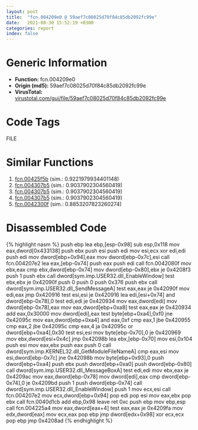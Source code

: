 ```yaml
---
layout: post
title:  "fcn.004209e0 @ 59aef7c08025d70f84c85db2092fc99e"
date:   2021-08-30 15:52:19 +0300
categories: report
index: false
---
```


# Generic Information
- **Function:** fcn.004209e0
- **Origin (md5):** 59aef7c08025d70f84c85db2092fc99e
- **VirusTotal:** [virustotal.com/gui/file/59aef7c08025d70f84c85db2092fc99e][virustotal_ref]

# Code Tags
<span class="tag" id="FILE">FILE</span>


# Similar Functions

1. [fcn.00425f5b][similar_1_ref] (sim.: 0.9221979934401148)
2. [fcn.004307b5][similar_2_ref] (sim.: 0.9037902304560419)
3. [fcn.004307b5][similar_3_ref] (sim.: 0.9037902304560419)
4. [fcn.004307b5][similar_4_ref] (sim.: 0.9037902304560419)
5. [fcn.0042300f][similar_5_ref] (sim.: 0.8853207823260274)


# Disassembled Code

{% highlight nasm %}
push ebp
lea ebp,[esp-0x98]
sub esp,0x118
mov eax,dword[0x433138]
push ebx
push esi
push edi
mov esi,ecx
xor edi,edi
push edi
mov dword[ebp+0x94],eax
mov dword[ebp-0x7c],esi
call fcn.004207e2
lea eax,[ebp-0x74]
push eax
push edi
call fcn.0042080f
mov ebx,eax
cmp ebx,dword[ebp-0x74]
mov dword[ebp-0x80],ebx
je 0x4208f3
push 1
push ebx
call dword[sym.imp.USER32.dll_EnableWindow]
test ebx,ebx
je 0x42090f
push 0
push 0
push 0x376
push ebx
call dword[sym.imp.USER32.dll_SendMessageA]
test eax,eax
je 0x42090f
mov edi,eax
jmp 0x420916
test esi,esi
je 0x420916
lea edi,[esi+0x74]
and dword[ebp-0x78],0
test edi,edi
je 0x420934
mov eax,dword[edi]
mov dword[ebp-0x78],eax
mov eax,dword[ebp+0xa8]
test eax,eax
je 0x420934
add eax,0x30000
mov dword[edi],eax
test byte[ebp+0xa4],0xf0
jne 0x42095c
mov eax,dword[ebp+0xa4]
and eax,0xf
cmp eax,1
jbe 0x420955
cmp eax,2
jbe 0x42095c
cmp eax,4
ja 0x42095c
or dword[ebp+0xa4],0x30
test esi,esi
mov byte[ebp-0x70],0
je 0x420969
mov ebx,dword[esi+0x4c]
jmp 0x42098b
lea ebx,[ebp-0x70]
mov esi,0x104
push esi
mov eax,ebx
push eax
push 0
call dword[sym.imp.KERNEL32.dll_GetModuleFileNameA]
cmp eax,esi
mov esi,dword[ebp-0x7c]
jne 0x42098b
mov byte[ebp+0x93],0
push dword[ebp+0xa4]
push ebx
push dword[ebp+0xa0]
push dword[ebp-0x80]
call dword[sym.imp.USER32.dll_MessageBoxA]
test edi,edi
mov ebx,eax
je 0x4209ac
mov eax,dword[ebp-0x78]
mov dword[edi],eax
cmp dword[ebp-0x74],0
je 0x4209bd
push 1
push dword[ebp-0x74]
call dword[sym.imp.USER32.dll_EnableWindow]
push 1
mov ecx,esi
call fcn.004207e2
mov ecx,dword[ebp+0x94]
pop edi
pop esi
mov eax,ebx
pop ebx
call fcn.0040d1cb
add ebp,0x98
leave 
ret 0xc
push ebp
mov ebp,esp
call fcn.004225a4
mov eax,dword[eax+4]
test eax,eax
je 0x4209fa
mov edx,dword[eax]
mov ecx,eax
pop ebp
jmp dword[edx+0x98]
xor ecx,ecx
pop ebp
jmp 0x4208ad
{% endhighlight %}


[similar_1_ref]: /report/fcn.00425f5b@fac4f0be03ac37bd8be7ef737cdcee10
[similar_2_ref]: /report/fcn.004307b5@ff219f45286905b4a87327ca719363be
[similar_3_ref]: /report/fcn.004307b5@8e21fa3f0489a6a256cf202e57f712bc
[similar_4_ref]: /report/fcn.004307b5@44e1ffcf4e71f4505c09d520fd75f1e4
[similar_5_ref]: /report/fcn.0042300f@ab923633032c47ff6d9c40ed36a40b2b
[virustotal_ref]: https://www.virustotal.com/gui/file/59aef7c08025d70f84c85db2092fc99e